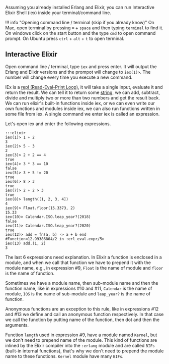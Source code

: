 Assuming you already installed Erlang and Elixir, you can run Interactive Elixir Shell (iex) inside your terminal/command line.

!!! info "Opening command line / terminal (skip if you already know)"
    On Mac, open terminal by pressing `⌘` + `space` and then typing `terminal` to find it. On windows click on the start button and the type `cmd` to open command prompt. On Ubuntu press `ctrl` + `alt` + `t` to open terminal.

## Interactive Elixir
Open command line / terminal, type `iex` and press enter. It will output the Erlang and Elixir versions and the prompot will change to `iex(1)>`. The number will change every time you execute a new command.

IEx is a [repl (Read-Eval-Print Loop)](https://en.wikipedia.org/wiki/Read%E2%80%93eval%E2%80%93print_loop), it will take a single input, evaluate it and return the result. We can tell it to return some [string](https://techterms.com/definition/string), we can add, subtract, divide and multiply two or more than two numbers and get the result back. We can run elixir's built-in functions inside iex, or we can even write our own functions and modules inside iex, we can also run functions written in some file from iex. A single command we enter iex is called an expression.

Let's open iex and enter the following expressions.

    :::elixir
    iex(1)> 1 + 2
    3
    iex(2)> 5 - 3
    2
    iex(3)> 2 + 2 == 4
    true
    iex(4)> 3 * 3 == 10
    false
    iex(5)> 3 + 5 != 20
    true
    iex(6)> 8 > 3
    true
    iex(7)> 2 + 2 > 3
    true
    iex(8)> length([1, 2, 3, 4])
    4
    iex(9)> Float.floor(15.3373, 2)
    15.33
    iex(10)> Calendar.ISO.leap_year?(2018)
    false
    iex(11)> Calendar.ISO.leap_year?(2020)
    true
    iex(12)> add = fn(a, b) -> a + b end
    #Function<12.99386804/2 in :erl_eval.expr/5>
    iex(13) add.(1, 2)
    3

    

The last 6 expressions need explanation. In Elixir a function is enclosed in a module, and when we call that function we have to prepend it with the module name, e.g., in expression #9, `Float` is the name of module and `floor` is the name of function.

Sometimes we have a module name, then sub-module name and then the function name, like in expressions #10 and #11, `Calendar` is the name of module, `IOS` is the name of sub-module and `leap_year?` is the name of function. 

Anonymous functions are an exception to this rule, like in expressions #12 and #13 we define and call an anonymous function respectively. In that case we call the function by putting name of the function, then dot and then the arguments.

Function `length` used in expression #9, have a module named `Kernel`, but we don't need to prepend name of the module. This kind of functions are inlined by the Elixir compiler into the `:erlang` module and are called `BIFs` (built-in internal functions), that's why we don't need to prepend the module name to these functions. `Kernel` module have many `BIFs`.